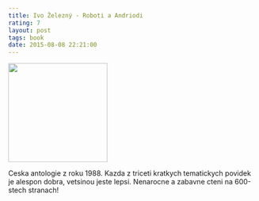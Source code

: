 ```yaml
---
title: Ivo Železný - Roboti a Andriodi
rating: 7
layout: post
tags: book
date: 2015-08-08 22:21:00
---
```

<img width="200" src="http://www.legie.info/images/kniha-small/2/2017-3774.jpg" />
<p>
Ceska antologie z roku 1988. Kazda z triceti kratkych tematickych povidek je alespon dobra, vetsinou jeste lepsi. Nenarocne a zabavne cteni na 600-stech stranach!
</p>
